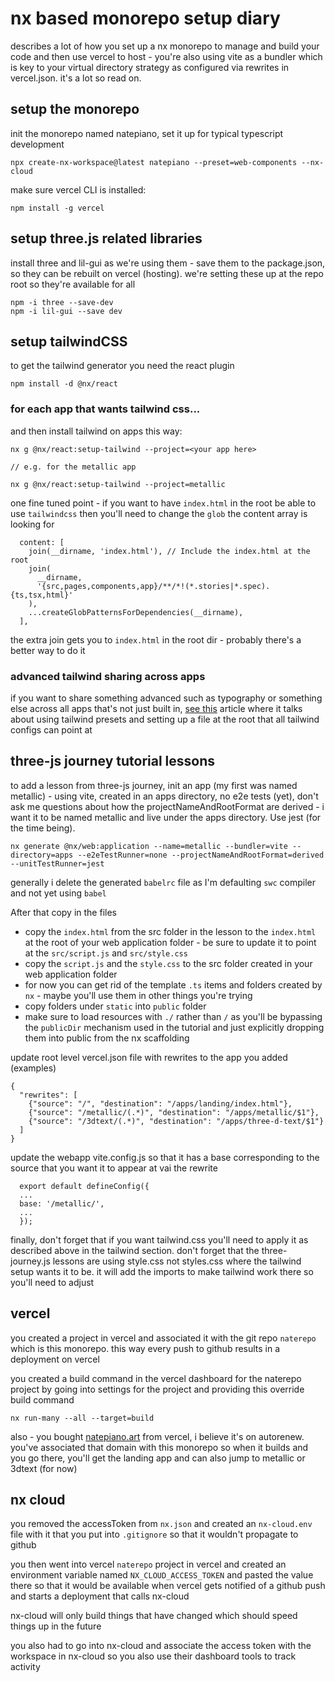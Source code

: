 # nx based monorepo setup diary

describes a lot of how you set up a nx monorepo to manage and build your code and then use vercel to host - you're also using vite as a bundler which is key to your virtual directory strategy as configured via rewrites in vercel.json. it's a lot so read on.

## setup the monorepo
init the monorepo named natepiano, set it up for typical typescript development
```
npx create-nx-workspace@latest natepiano --preset=web-components --nx-cloud
```
make sure vercel CLI is installed:
```
npm install -g vercel
```

## setup three.js related libraries

install three and lil-gui as we're using them - save them to the package.json, so they can be rebuilt on vercel (hosting). we're setting these up at the repo root so they're available for all
```
npm -i three --save-dev
npm -i lil-gui --save dev
```

## setup tailwindCSS
to get the tailwind generator you need the react plugin
```
npm install -d @nx/react
```

### for each app that wants tailwind css...

and then install tailwind on apps this way:
```
nx g @nx/react:setup-tailwind --project=<your app here>

// e.g. for the metallic app

nx g @nx/react:setup-tailwind --project=metallic
```
one fine tuned point - if you want to have `index.html` in the root be able to use `tailwindcss` then you'll need to change the `glob` the content array is looking for
```
  content: [
    join(__dirname, 'index.html'), // Include the index.html at the root
    join(
      __dirname,
      '{src,pages,components,app}/**/*!(*.stories|*.spec).{ts,tsx,html}'
    ),
    ...createGlobPatternsForDependencies(__dirname),
  ],
```
the extra join gets you to `index.html` in the root dir - probably there's a better way to do it

### advanced tailwind sharing across apps
if you want to share something advanced such as typography or something else across all apps that's not just built in, [see this](https://blog.nrwl.io/setup-next-js-to-use-tailwind-with-nx-849b7e21d8d0#9dab) article where it talks about using tailwind presets and setting up a file at the root that all tailwind configs can point at

## three-js journey tutorial lessons
to add a lesson from three-js journey, init an app (my first was named metallic) - using vite, created in an apps directory, no e2e tests (yet), don't ask me questions about how the projectNameAndRootFormat are derived - i want it to be named metallic and live under the apps directory. Use jest (for the time being).
```
nx generate @nx/web:application --name=metallic --bundler=vite --directory=apps --e2eTestRunner=none --projectNameAndRootFormat=derived --unitTestRunner=jest
```
generally i delete the generated `babelrc` file as I'm defaulting `swc` compiler and not yet using `babel`

After that copy in the files
- copy the `index.html` from the src folder in the lesson to the `index.html` at the root of your web application folder - be sure to update it to point at the `src/script.js` and `src/style.css `
- copy the `script.js` and the `style.css` to the src folder created in your web application folder
- for now you can get rid of the template `.ts` items and folders created by `nx` - maybe you'll use them in other things you're trying
- copy folders under `static` into `public` folder
- make sure to load resources with `./` rather than `/` as you'll be bypassing the `publicDir` mechanism used in the tutorial and just explicitly dropping them into public from the nx scaffolding 

update root level vercel.json file with rewrites to the app you added (examples)
```
{
  "rewrites": [
    {"source": "/", "destination": "/apps/landing/index.html"},
    {"source": "/metallic/(.*)", "destination": "/apps/metallic/$1"},
    {"source": "/3dtext/(.*)", "destination": "/apps/three-d-text/$1"}
  ]
}

```
update the webapp vite.config.js so that it has a base corresponding to the source that you want it to appear at vai the rewrite

```
  export default defineConfig({
  ...
  base: '/metallic/',
  ...
  });
```

finally, don't forget that if you want tailwind.css you'll need to apply it as described above in the tailwind section. don't forget that the three-journey.js lessons are using style.css not styles.css where the tailwind setup wants it to be.  it will add the imports to make tailwind work there so you'll need to adjust

## vercel
you created a project in vercel and associated it with the git repo `naterepo` which is this monorepo. this way every push to github results in a deployment on vercel

you created a build command in the vercel dashboard for the naterepo project by going into settings for the project and providing this override build command

```
nx run-many --all --target=build
```

also - you bought [natepiano.art](https://natepiano.art)  from vercel, i believe it's on autorenew. you've associated that domain with this monorepo so when it builds and you go there, you'll get the landing app and can also jump to metallic or 3dtext (for now)

## nx cloud
you removed the accessToken from `nx.json` and created an `nx-cloud.env` file with it that you put into `.gitignore` so that it wouldn't propagate to github

you then went into vercel `naterepo` project in vercel and created an environment variable named `NX_CLOUD_ACCESS_TOKEN` and pasted the value there so that it would be available when vercel gets notified of a github push and starts a deployment that calls nx-cloud

nx-cloud will only build things that have changed which should speed things up in the future

you also had to go into nx-cloud and associate the access token with the workspace in nx-cloud so you also use their dashboard tools to track activity
